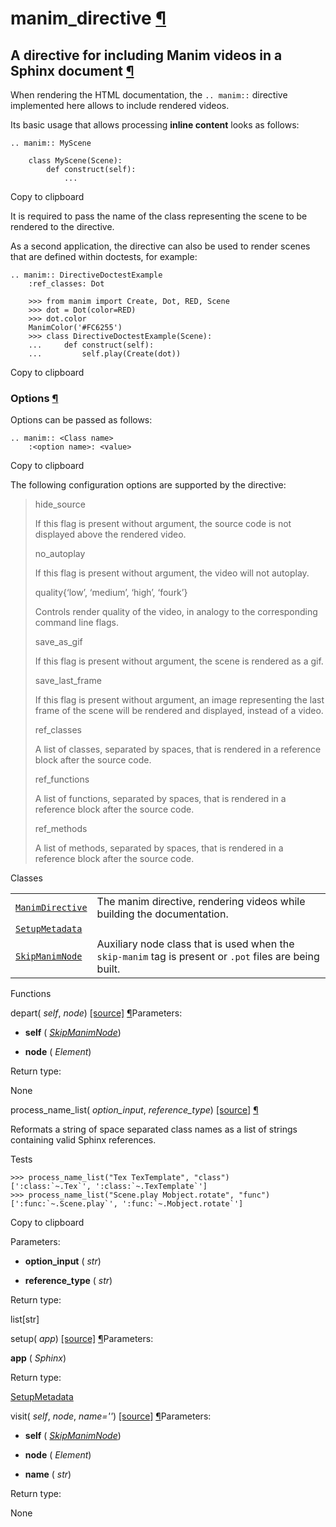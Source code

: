 # manim\_directive [¶](https://docs.manim.community/en/stable/reference/manim.utils.docbuild.manim_directive.html\#module-manim.utils.docbuild.manim_directive "Link to this heading")

## A directive for including Manim videos in a Sphinx document [¶](https://docs.manim.community/en/stable/reference/manim.utils.docbuild.manim_directive.html\#a-directive-for-including-manim-videos-in-a-sphinx-document "Link to this heading")

When rendering the HTML documentation, the `.. manim::` directive
implemented here allows to include rendered videos.

Its basic usage that allows processing **inline content**
looks as follows:

```
.. manim:: MyScene

    class MyScene(Scene):
        def construct(self):
            ...

```

Copy to clipboard

It is required to pass the name of the class representing the
scene to be rendered to the directive.

As a second application, the directive can also be used to
render scenes that are defined within doctests, for example:

```
.. manim:: DirectiveDoctestExample
    :ref_classes: Dot

    >>> from manim import Create, Dot, RED, Scene
    >>> dot = Dot(color=RED)
    >>> dot.color
    ManimColor('#FC6255')
    >>> class DirectiveDoctestExample(Scene):
    ...     def construct(self):
    ...         self.play(Create(dot))

```

Copy to clipboard

### Options [¶](https://docs.manim.community/en/stable/reference/manim.utils.docbuild.manim_directive.html\#options "Link to this heading")

Options can be passed as follows:

```
.. manim:: <Class name>
    :<option name>: <value>

```

Copy to clipboard

The following configuration options are supported by the
directive:

> hide\_source
>
> If this flag is present without argument,
> the source code is not displayed above the rendered video.
>
> no\_autoplay
>
> If this flag is present without argument,
> the video will not autoplay.
>
> quality{‘low’, ‘medium’, ‘high’, ‘fourk’}
>
> Controls render quality of the video, in analogy to
> the corresponding command line flags.
>
> save\_as\_gif
>
> If this flag is present without argument,
> the scene is rendered as a gif.
>
> save\_last\_frame
>
> If this flag is present without argument,
> an image representing the last frame of the scene will
> be rendered and displayed, instead of a video.
>
> ref\_classes
>
> A list of classes, separated by spaces, that is
> rendered in a reference block after the source code.
>
> ref\_functions
>
> A list of functions, separated by spaces,
> that is rendered in a reference block after the source code.
>
> ref\_methods
>
> A list of methods, separated by spaces,
> that is rendered in a reference block after the source code.

Classes

|     |     |
| --- | --- |
| [`ManimDirective`](https://docs.manim.community/en/stable/reference/manim.utils.docbuild.manim_directive.ManimDirective.html#manim.utils.docbuild.manim_directive.ManimDirective "manim.utils.docbuild.manim_directive.ManimDirective") | The manim directive, rendering videos while building the documentation. |
| [`SetupMetadata`](https://docs.manim.community/en/stable/reference/manim.utils.docbuild.manim_directive.SetupMetadata.html#manim.utils.docbuild.manim_directive.SetupMetadata "manim.utils.docbuild.manim_directive.SetupMetadata") |  |
| [`SkipManimNode`](https://docs.manim.community/en/stable/reference/manim.utils.docbuild.manim_directive.SkipManimNode.html#manim.utils.docbuild.manim_directive.SkipManimNode "manim.utils.docbuild.manim_directive.SkipManimNode") | Auxiliary node class that is used when the `skip-manim` tag is present or `.pot` files are being built. |

Functions

depart( _self_, _node_) [\[source\]](https://docs.manim.community/en/stable/_modules/manim/utils/docbuild/manim_directive.html#depart) [¶](https://docs.manim.community/en/stable/reference/manim.utils.docbuild.manim_directive.html#manim.utils.docbuild.manim_directive.depart "Link to this definition")Parameters:

- **self** ( [_SkipManimNode_](https://docs.manim.community/en/stable/reference/manim.utils.docbuild.manim_directive.SkipManimNode.html#manim.utils.docbuild.manim_directive.SkipManimNode "manim.utils.docbuild.manim_directive.SkipManimNode"))

- **node** ( _Element_)


Return type:

None

process\_name\_list( _option\_input_, _reference\_type_) [\[source\]](https://docs.manim.community/en/stable/_modules/manim/utils/docbuild/manim_directive.html#process_name_list) [¶](https://docs.manim.community/en/stable/reference/manim.utils.docbuild.manim_directive.html#manim.utils.docbuild.manim_directive.process_name_list "Link to this definition")

Reformats a string of space separated class names
as a list of strings containing valid Sphinx references.

Tests

```
>>> process_name_list("Tex TexTemplate", "class")
[':class:`~.Tex`', ':class:`~.TexTemplate`']
>>> process_name_list("Scene.play Mobject.rotate", "func")
[':func:`~.Scene.play`', ':func:`~.Mobject.rotate`']

```

Copy to clipboard

Parameters:

- **option\_input** ( _str_)

- **reference\_type** ( _str_)


Return type:

list\[str\]

setup( _app_) [\[source\]](https://docs.manim.community/en/stable/_modules/manim/utils/docbuild/manim_directive.html#setup) [¶](https://docs.manim.community/en/stable/reference/manim.utils.docbuild.manim_directive.html#manim.utils.docbuild.manim_directive.setup "Link to this definition")Parameters:

**app** ( _Sphinx_)

Return type:

[SetupMetadata](https://docs.manim.community/en/stable/reference/manim.utils.docbuild.manim_directive.SetupMetadata.html#manim.utils.docbuild.manim_directive.SetupMetadata "manim.utils.docbuild.manim_directive.SetupMetadata")

visit( _self_, _node_, _name=''_) [\[source\]](https://docs.manim.community/en/stable/_modules/manim/utils/docbuild/manim_directive.html#visit) [¶](https://docs.manim.community/en/stable/reference/manim.utils.docbuild.manim_directive.html#manim.utils.docbuild.manim_directive.visit "Link to this definition")Parameters:

- **self** ( [_SkipManimNode_](https://docs.manim.community/en/stable/reference/manim.utils.docbuild.manim_directive.SkipManimNode.html#manim.utils.docbuild.manim_directive.SkipManimNode "manim.utils.docbuild.manim_directive.SkipManimNode"))

- **node** ( _Element_)

- **name** ( _str_)


Return type:

None